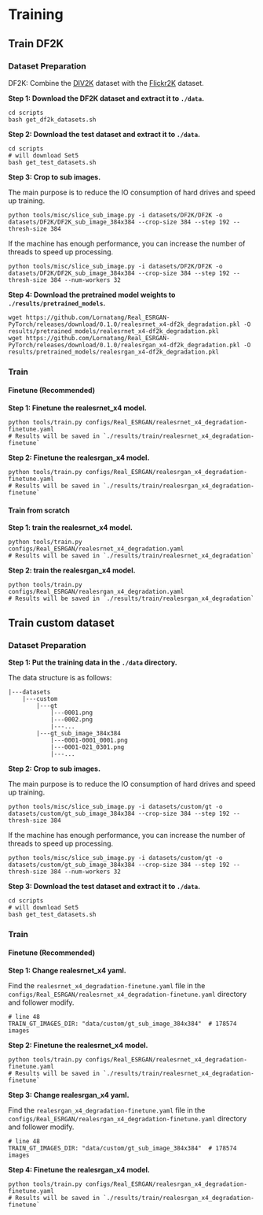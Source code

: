 # Training

## Train DF2K

### Dataset Preparation

DF2K: Combine the [DIV2K](https://data.vision.ee.ethz.ch/cvl/DIV2K/) dataset with the [Flickr2K](https://cv.snu.ac.kr/research/EDSR/Flickr2K.tar) dataset.

**Step 1: Download the DF2K dataset and extract it to `./data`.**
    
```shell
cd scripts
bash get_df2k_datasets.sh
```

**Step 2: Download the test dataset and extract it to `./data`.**

```shell
cd scripts
# will download Set5
bash get_test_datasets.sh
```

**Step 3: Crop to sub images.**

The main purpose is to reduce the IO consumption of hard drives and speed up training.

```shell
python tools/misc/slice_sub_image.py -i datasets/DF2K/DF2K -o datasets/DF2K/DF2K_sub_image_384x384 --crop-size 384 --step 192 --thresh-size 384
```

If the machine has enough performance, you can increase the number of threads to speed up processing.

```shell
python tools/misc/slice_sub_image.py -i datasets/DF2K/DF2K -o datasets/DF2K/DF2K_sub_image_384x384 --crop-size 384 --step 192 --thresh-size 384 --num-workers 32
```

**Step 4: Download the pretrained model weights to `./results/pretrained_models`.**

```shell
wget https://github.com/Lornatang/Real_ESRGAN-PyTorch/releases/download/0.1.0/realesrnet_x4-df2k_degradation.pkl -O results/pretrained_models/realesrnet_x4-df2k_degradation.pkl
wget https://github.com/Lornatang/Real_ESRGAN-PyTorch/releases/download/0.1.0/realesrgan_x4-df2k_degradation.pkl -O results/pretrained_models/realesrgan_x4-df2k_degradation.pkl
```

### Train

#### Finetune (Recommended)

**Step 1: Finetune the realesrnet_x4 model.**

```shell
python tools/train.py configs/Real_ESRGAN/realesrnet_x4_degradation-finetune.yaml
# Results will be saved in `./results/train/realesrnet_x4_degradation-finetune`
```

**Step 2: Finetune the realesrgan_x4 model.**

```shell
python tools/train.py configs/Real_ESRGAN/realesrgan_x4_degradation-finetune.yaml
# Results will be saved in `./results/train/realesrgan_x4_degradation-finetune`
```

#### Train from scratch

**Step 1: train the realesrnet_x4 model.**

```shell
python tools/train.py configs/Real_ESRGAN/realesrnet_x4_degradation.yaml
# Results will be saved in `./results/train/realesrnet_x4_degradation`
```

**Step 2: train the realesrgan_x4 model.**

```shell
python tools/train.py configs/Real_ESRGAN/realesrgan_x4_degradation.yaml
# Results will be saved in `./results/train/realesrgan_x4_degradation`
```

## Train custom dataset

### Dataset Preparation

**Step 1: Put the training data in the `./data` directory.**

The data structure is as follows:

```shell
|---datasets
    |---custom
        |---gt
            |---0001.png
            |---0002.png
            |---...
        |---gt_sub_image_384x384
            |---0001-0001_0001.png
            |---0001-021_0301.png
            |---...
```

**Step 2: Crop to sub images.**

The main purpose is to reduce the IO consumption of hard drives and speed up training.

```shell
python tools/misc/slice_sub_image.py -i datasets/custom/gt -o datasets/custom/gt_sub_image_384x384 --crop-size 384 --step 192 --thresh-size 384
```

If the machine has enough performance, you can increase the number of threads to speed up processing.

```shell
python tools/misc/slice_sub_image.py -i datasets/custom/gt -o datasets/custom/gt_sub_image_384x384 --crop-size 384 --step 192 --thresh-size 384 --num-workers 32
```

**Step 3: Download the test dataset and extract it to `./data`.**

```shell
cd scripts
# will download Set5
bash get_test_datasets.sh
```

### Train

#### Finetune (Recommended)

**Step 1: Change realesrnet_x4 yaml.**

Find the `realesrnet_x4_degradation-finetune.yaml` file in the `configs/Real_ESRGAN/realesrnet_x4_degradation-finetune.yaml` directory and follower modify.

```shell
# line 48
TRAIN_GT_IMAGES_DIR: "data/custom/gt_sub_image_384x384"  # 178574 images
```

**Step 2: Finetune the realesrnet_x4 model.**

```shell
python tools/train.py configs/Real_ESRGAN/realesrnet_x4_degradation-finetune.yaml
# Results will be saved in `./results/train/realesrnet_x4_degradation-finetune`
```

**Step 3: Change realesrgan_x4 yaml.**

Find the `realesrgan_x4_degradation-finetune.yaml` file in the `configs/Real_ESRGAN/realesrgan_x4_degradation-finetune.yaml` directory and follower modify.

```shell
# line 48
TRAIN_GT_IMAGES_DIR: "data/custom/gt_sub_image_384x384"  # 178574 images
```

**Step 4: Finetune the realesrgan_x4 model.**

```shell
python tools/train.py configs/Real_ESRGAN/realesrgan_x4_degradation-finetune.yaml
# Results will be saved in `./results/train/realesrgan_x4_degradation-finetune`
```